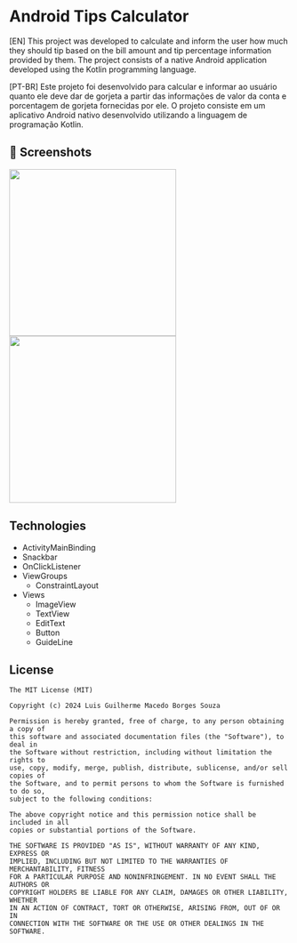 # Android Tips Calculator
[EN] This project was developed to calculate and inform the user how much they should tip based on the bill amount and tip percentage information provided by them. 
The project consists of a native Android application developed using the Kotlin programming language.


[PT-BR] Este projeto foi desenvolvido para calcular e informar ao usuário quanto ele deve dar de gorjeta a partir das informações de valor da conta e porcentagem de gorjeta fornecidas por ele. 
O projeto consiste em um aplicativo Android nativo desenvolvido utilizando a linguagem de programação Kotlin.

## :camera_flash: Screenshots
<!-- You can add more screenshots here if you like -->
<img src="https://github.com/user-attachments/assets/7df860df-3ecf-43aa-a3b9-17d6905e0dc5" width=300/>         <img src="https://github.com/user-attachments/assets/1b4fb6e8-5fac-4afe-81bd-4d23fa094167" width=300/> 




## Technologies

- ActivityMainBinding
- Snackbar
- OnClickListener
- ViewGroups
  - ConstraintLayout
- Views
  - ImageView
  - TextView
  - EditText
  - Button
  - GuideLine






## License
```
The MIT License (MIT)

Copyright (c) 2024 Luis Guilherme Macedo Borges Souza

Permission is hereby granted, free of charge, to any person obtaining a copy of
this software and associated documentation files (the "Software"), to deal in
the Software without restriction, including without limitation the rights to
use, copy, modify, merge, publish, distribute, sublicense, and/or sell copies of
the Software, and to permit persons to whom the Software is furnished to do so,
subject to the following conditions:

The above copyright notice and this permission notice shall be included in all
copies or substantial portions of the Software.

THE SOFTWARE IS PROVIDED "AS IS", WITHOUT WARRANTY OF ANY KIND, EXPRESS OR
IMPLIED, INCLUDING BUT NOT LIMITED TO THE WARRANTIES OF MERCHANTABILITY, FITNESS
FOR A PARTICULAR PURPOSE AND NONINFRINGEMENT. IN NO EVENT SHALL THE AUTHORS OR
COPYRIGHT HOLDERS BE LIABLE FOR ANY CLAIM, DAMAGES OR OTHER LIABILITY, WHETHER
IN AN ACTION OF CONTRACT, TORT OR OTHERWISE, ARISING FROM, OUT OF OR IN
CONNECTION WITH THE SOFTWARE OR THE USE OR OTHER DEALINGS IN THE SOFTWARE.
```
